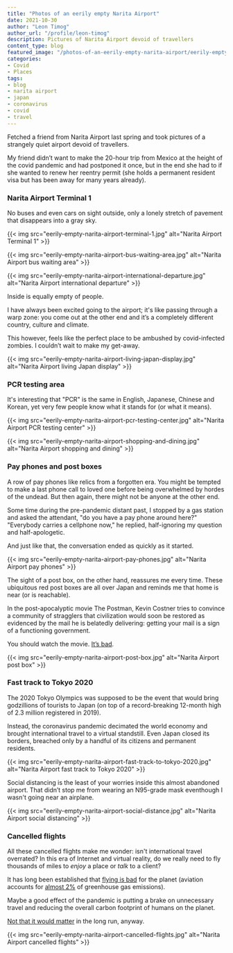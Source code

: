 ```yaml
---
title: "Photos of an eerily empty Narita Airport"
date: 2021-10-30
author: "Leon Timog"
author_url: "/profile/leon-timog"
description: Pictures of Narita Airport devoid of travellers
content_type: blog
featured_image: "/photos-of-an-eerily-empty-narita-airport/eerily-empty-narita-airport-terminal-1.jpg"
categories:
- Covid
- Places
tags:
- blog
- narita airport
- japan
- coronavirus
- covid
- travel
---
```

Fetched a friend from Narita Airport last spring and took pictures of a strangely quiet airport devoid of travellers.

My friend didn’t want to make the 20-hour trip from Mexico at the height of the covid pandemic and had postponed it once, but in the end she had to if she wanted to renew her reentry permit (she holds a permanent resident visa but has been away for many years already).

### Narita Airport Terminal 1

No buses and even cars on sight outside, only a lonely stretch of pavement that disappears into a gray sky.

{{< img src="eerily-empty-narita-airport-terminal-1.jpg" alt="Narita Airport Terminal 1" >}}

{{< img src="eerily-empty-narita-airport-bus-waiting-area.jpg" alt="Narita Airport bus waiting area" >}}

{{< img src="eerily-empty-narita-airport-international-departure.jpg" alt="Narita Airport international departure" >}}

Inside is equally empty of people.

I have always been excited going to the airport; it's like passing through a warp zone: you come out at the other end and it’s a completely different country, culture and climate.

This however, feels like the perfect place to be ambushed by covid-infected zombies. I couldn’t wait to make my get-away.

{{< img src="eerily-empty-narita-airport-living-japan-display.jpg" alt="Narita Airport living Japan display" >}}

### PCR testing area

It's interesting that "PCR" is the same in English, Japanese, Chinese and Korean, yet very few people know what it stands for (or what it means).

{{< img src="eerily-empty-narita-airport-pcr-testing-center.jpg" alt="Narita Airport PCR testing center" >}}

{{< img src="eerily-empty-narita-airport-shopping-and-dining.jpg" alt="Narita Airport shopping and dining" >}}

### Pay phones and post boxes

A row of pay phones like relics from a forgotten era. You might be tempted to make a last phone call to loved one before being overwhelmed by hordes of the undead. But then again, there might not be anyone at the other end.

Some time during the pre-pandemic distant past, I stopped by a gas station and asked the attendant, "do you have a pay phone around here?" "Everybody carries a cellphone now," he replied, half-ignoring my question and half-apologetic.

And just like that, the conversation ended as quickly as it started.

{{< img src="eerily-empty-narita-airport-pay-phones.jpg" alt="Narita Airport pay phones" >}}

The sight of a post box, on the other hand, reassures me every time. These ubiquitous red post boxes are all over Japan and reminds me that home is near (or is reachable).

In the post-apocalyptic movie The Postman, Kevin Costner tries to convince a community of stragglers that civilization would soon be restored as evidenced by the mail he is belatedly delivering: getting your mail is a sign of a functioning government.

You should watch the movie. [It’s bad](https://www.rogerebert.com/reviews/the-postman-1997).

{{< img src="eerily-empty-narita-airport-post-box.jpg" alt="Narita Airport post box" >}}

### Fast track to Tokyo 2020

The 2020 Tokyo Olympics was supposed to be the event that would bring godzillions of tourists to Japan (on top of a record-breaking 12-month high of 2.3 million registered in 2019).

Instead, the coronavirus pandemic decimated the world economy and brought international travel to a virtual standstill. Even Japan closed its borders, breached only by a handful of its citizens and permanent residents.

{{< img src="eerily-empty-narita-airport-fast-track-to-tokyo-2020.jpg" alt="Narita Airport fast track to Tokyo 2020" >}}

Social distancing is the least of your worries inside this almost abandoned airport. That didn’t stop me from wearing an N95-grade mask eventhough I wasn't going near an airplane.

{{< img src="eerily-empty-narita-airport-social-distance.jpg" alt="Narita Airport social distancing" >}}

### Cancelled flights

All these cancelled flights make me wonder: isn't international travel overrated? In this era of Internet and virtual reality, do we really need to fly thousands of miles to *enjoy* a place or *talk* to a client?

It has long been established that [flying is bad](https://www.theguardian.com/environment/ng-interactive/2019/jul/19/carbon-calculator-how-taking-one-flight-emits-as-much-as-many-people-do-in-a-year) for the planet (aviation accounts for [almost 2%](https://ourworldindata.org/co2-emissions-from-aviation) of greenhouse gas emissions).

Maybe a good effect of the pandemic is putting a brake on unnecessary travel and reducing the overall carbon footprint of humans on the planet.

[Not that it would matter](https://www.commondreams.org/news/2020/11/12/humans-may-have-passed-point-no-return-climate-crisis-says-study-doesnt-mean-all) in the long run, anyway.

{{< img src="eerily-empty-narita-airport-cancelled-flights.jpg" alt="Narita Airport cancelled flights" >}}